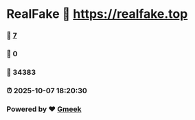 # RealFake :link: https://realfake.top 
### :page_facing_up: [7](https://realfake.top/tag.html) 
### :speech_balloon: 0 
### :hibiscus: 34383 
### :alarm_clock: 2025-10-07 18:20:30 
### Powered by :heart: [Gmeek](https://github.com/Meekdai/Gmeek)
